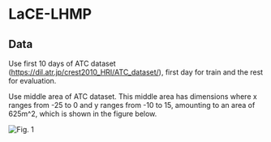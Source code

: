 # LaCE-LHMP

## Data
Use first 10 days of ATC dataset (https://dil.atr.jp/crest2010_HRI/ATC_dataset/), first day for train and the rest for evaluation.

Use middle area of ATC dataset. This middle area has dimensions where x ranges from -25 to 0 and y ranges from -10 to 15, amounting to an area of 625m^2, which is shown in the figure below.


![Fig. 1]("figures/middle_area1.png", "middle area")